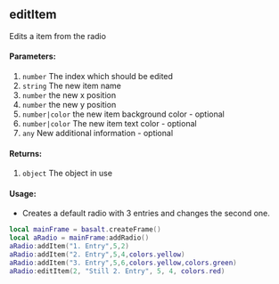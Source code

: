 ## editItem
Edits a item from the radio

#### Parameters: 
1. `number` The index which should be edited
2. `string` The new item name
3. `number` the new x position
4. `number` the new y position
3. `number|color` the new item background color - optional
4. `number|color` The new item text color - optional
5. `any` New additional information - optional

#### Returns:
1. `object` The object in use

#### Usage:
* Creates a default radio with 3 entries and changes the second one.
```lua
local mainFrame = basalt.createFrame()
local aRadio = mainFrame:addRadio()
aRadio:addItem("1. Entry",5,2)
aRadio:addItem("2. Entry",5,4,colors.yellow)
aRadio:addItem("3. Entry",5,6,colors.yellow,colors.green)
aRadio:editItem(2, "Still 2. Entry", 5, 4, colors.red)
```